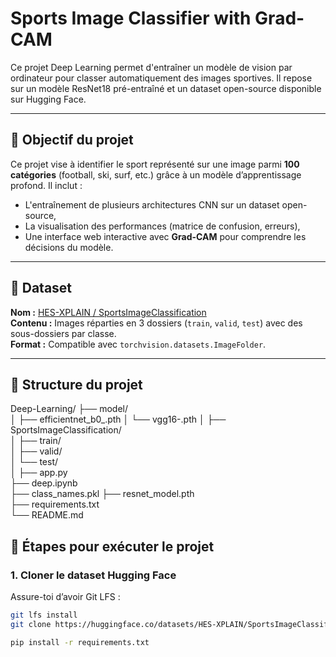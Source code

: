 # Sports Image Classifier with Grad-CAM

Ce projet Deep Learning permet d'entraîner un modèle de vision par ordinateur pour classer automatiquement des images sportives.
Il repose sur un modèle ResNet18 pré-entraîné et un dataset open-source disponible sur Hugging Face.

---

## 🧠 Objectif du projet

Ce projet vise à identifier le sport représenté sur une image parmi **100 catégories** (football, ski, surf, etc.) grâce à un modèle d’apprentissage profond. Il inclut :
- L'entraînement de plusieurs architectures CNN sur un dataset open-source,
- La visualisation des performances (matrice de confusion, erreurs),
- Une interface web interactive avec **Grad-CAM** pour comprendre les décisions du modèle.

---


## 🔗 Dataset

**Nom :** [HES-XPLAIN / SportsImageClassification](https://huggingface.co/datasets/HES-XPLAIN/SportsImageClassification)  
**Contenu :** Images réparties en 3 dossiers (`train`, `valid`, `test`) avec des sous-dossiers par classe.  
**Format :** Compatible avec `torchvision.datasets.ImageFolder`.

---

## 📁 Structure du projet

Deep-Learning/
├── model/                       
│   ├── efficientnet_b0_.pth
│   └── vgg16-.pth
│
├── SportsImageClassification/  
│   ├── train/                    
│   ├── valid/                    
│   └── test/                     
│
├── app.py                       
├── deep.ipynb                  
├── class_names.pkl
├── resnet_model.pth                 
├── requirements.txt              
└── README.md    


## 🚀 Étapes pour exécuter le projet

### 1. Cloner le dataset Hugging Face

Assure-toi d’avoir Git LFS :

```bash
git lfs install
git clone https://huggingface.co/datasets/HES-XPLAIN/SportsImageClassification  

pip install -r requirements.txt